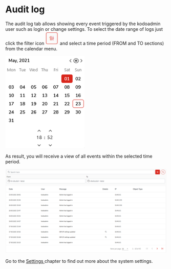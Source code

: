 # Audit log

The audit log tab allows showing every event triggered by the kodoadmin user such as login or change settings. To select the date range of logs just click the filter icon ![](../../.gitbook/assets/rangebutton.PNG) and select a time period \(FROM and TO sections\) from the calendar menu.

![](../../.gitbook/assets/callendarlog.PNG)

As result, you will receive a view of all events within the selected time period.

![](../../.gitbook/assets/auditlogka.PNG)

Go to the [Settings ](settings.md)chapter to find out more about the system settings. 

